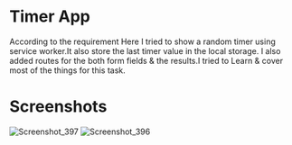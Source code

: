 # Timer App

According to the requirement Here I tried to show a random timer using service worker.It also store the last timer value in the local storage.
I also added routes for the both form fields & the results.I tried to Learn & cover most of the things for this task.

# Screenshots
![Screenshot_397](https://github.com/yeakiniqra/ServiceWorker/assets/108855634/a3ce9924-98b2-4c3a-ad3d-2a050f19931e)
![Screenshot_396](https://github.com/yeakiniqra/ServiceWorker/assets/108855634/4e195a25-e65a-46c1-bf2e-571ad96d8ea2)
